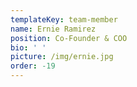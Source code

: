 ```yaml
---
templateKey: team-member
name: Ernie Ramirez
position: Co-Founder & COO
bio: ' '
picture: /img/ernie.jpg
order: -19
---
```


